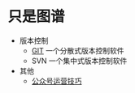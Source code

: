 # 只是图谱


* 版本控制  
    - [GIT](./doc/revisionControl/git/readme.md) 一个分散式版本控制软件  
    - SVN 一个集中式版本控制软件  
* 其他  
    - [公众号运营技巧](./doc/other/weixin_skill.md)  
    


